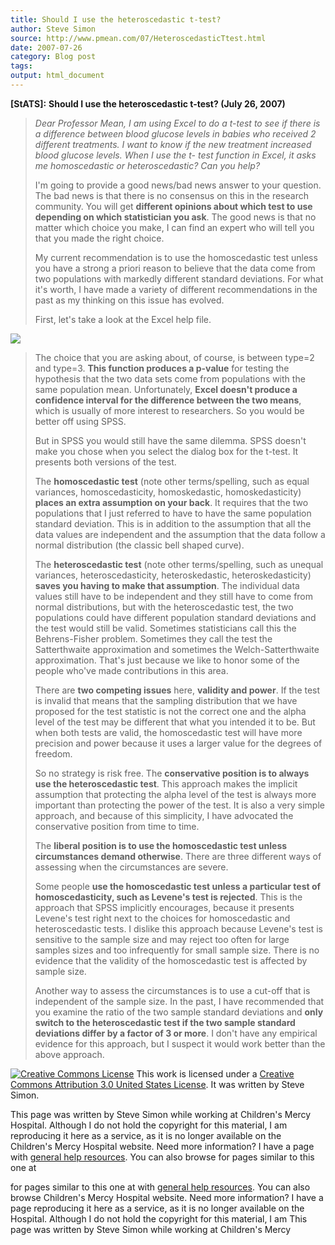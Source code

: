 ```yaml
---
title: Should I use the heteroscedastic t-test?
author: Steve Simon
source: http://www.pmean.com/07/HeteroscedasticTtest.html
date: 2007-07-26
category: Blog post
tags: 
output: html_document
---
```

**[StATS]:** **Should I use the heteroscedastic
t-test? (July 26, 2007)**

> *Dear Professor Mean, I am using Excel to do a t-test to see if there
> is a difference between blood glucose levels in babies who received 2
> different treatments. I want to know if the new treatment increased
> blood glucose levels. When I use the t- test function in Excel, it
> asks me homoscedastic or heteroscedastic? Can you help?*
>
> I\'m going to provide a good news/bad news answer to your question.
> The bad news is that there is no consensus on this in the research
> community. You will get **different opinions about which test to use
> depending on which statistician you ask**. The good news is that no
> matter which choice you make, I can find an expert who will tell you
> that you made the right choice.
>
> My current recommendation is to use the homoscedastic test unless you
> have a strong a priori reason to believe that the data come from two
> populations with markedly different standard deviations. For what
> it\'s worth, I have made a variety of different recommendations in the
> past as my thinking on this issue has evolved.
>
> First, let\'s take a look at the Excel help file.
>
![](../../../web/images/07/HeteroscedasticTtest01.gif)
>
> The choice that you are asking about, of course, is between type=2 and
> type=3. **This function produces a p-value** for testing the
> hypothesis that the two data sets come from populations with the same
> population mean. Unfortunately, **Excel doesn\'t produce a confidence
> interval for the difference between the two means**, which is usually
> of more interest to researchers. So you would be better off using
> SPSS.
>
> But in SPSS you would still have the same dilemma. SPSS doesn\'t make
> you chose when you select the dialog box for the t-test. It presents
> both versions of the test.
>
> The **homoscedastic test** (note other terms/spelling, such as equal
> variances, homoscedasticity, homoskedastic, homoskedasticity) **places
> an extra assumption on your back**. It requires that the two
> populations that I just referred to have to have the same population
> standard deviation. This is in addition to the assumption that all the
> data values are independent and the assumption that the data follow a
> normal distribution (the classic bell shaped curve).
>
> The **heteroscedastic test** (note other terms/spelling, such as
> unequal variances, heteroscedasticity, heteroskedastic,
> heteroskedasticity) **saves you having to make that assumption**. The
> individual data values still have to be independent and they still
> have to come from normal distributions, but with the heteroscedastic
> test, the two populations could have different population standard
> deviations and the test would still be valid. Sometimes statisticians
> call this the Behrens-Fisher problem. Sometimes they call the test the
> Satterthwaite approximation and sometimes the Welch-Satterthwaite
> approximation. That\'s just because we like to honor some of the
> people who\'ve made contributions in this area.
>
> There are **two competing issues** here, **validity and power**. If
> the test is invalid that means that the sampling distribution that we
> have proposed for the test statistic is not the correct one and the
> alpha level of the test may be different that what you intended it to
> be. But when both tests are valid, the homoscedastic test will have
> more precision and power because it uses a larger value for the
> degrees of freedom.
>
> So no strategy is risk free. The **conservative position is to always
> use the heteroscedastic test**. This approach makes the implicit
> assumption that protecting the alpha level of the test is always more
> important than protecting the power of the test. It is also a very
> simple approach, and because of this simplicity, I have advocated the
> conservative position from time to time.
>
> The **liberal position is to use the homoscedastic test unless
> circumstances demand otherwise**. There are three different ways of
> assessing when the circumstances are severe.
>
> Some people **use the homoscedastic test unless a particular test of
> homoscedasticity, such as Levene\'s test is rejected**. This is the
> approach that SPSS implicitly encourages, because it presents
> Levene\'s test right next to the choices for homoscedastic and
> heteroscedastic tests. I dislike this approach because Levene\'s test
> is sensitive to the sample size and may reject too often for large
> samples sizes and too infrequently for small sample size. There is no
> evidence that the validity of the homoscedastic test is affected by
> sample size.
>
> Another way to assess the circumstances is to use a cut-off that is
> independent of the sample size. In the past, I have recommended that
> you examine the ratio of the two sample standard deviations and **only
> switch to the heteroscedastic test if the two sample standard
> deviations differ by a factor of 3 or more**. I don\'t have any
> empirical evidence for this approach, but I suspect it would work
> better than the above approach.

[![Creative Commons
License](http://i.creativecommons.org/l/by/3.0/us/80x15.png)](http://creativecommons.org/licenses/by/3.0/us/)
This work is licensed under a [Creative Commons Attribution 3.0 United
States License](http://creativecommons.org/licenses/by/3.0/us/). It was
written by Steve Simon.

This page was written by Steve Simon while working at Children\'s Mercy
Hospital. Although I do not hold the copyright for this material, I am
reproducing it here as a service, as it is no longer available on the
Children\'s Mercy Hospital website. Need more information? I have a page
with [general help resources](../GeneralHelp.html). You can also browse
for pages similar to this one at
<!---More--->
for pages similar to this one at
with [general help resources](../GeneralHelp.html). You can also browse
Children\'s Mercy Hospital website. Need more information? I have a page
reproducing it here as a service, as it is no longer available on the
Hospital. Although I do not hold the copyright for this material, I am
This page was written by Steve Simon while working at Children\'s Mercy

<!---Do not use
**[StATS]:** **Should I use the heteroscedastic
This page was written by Steve Simon while working at Children\'s Mercy
Hospital. Although I do not hold the copyright for this material, I am
reproducing it here as a service, as it is no longer available on the
Children\'s Mercy Hospital website. Need more information? I have a page
with [general help resources](../GeneralHelp.html). You can also browse
for pages similar to this one at
--->

